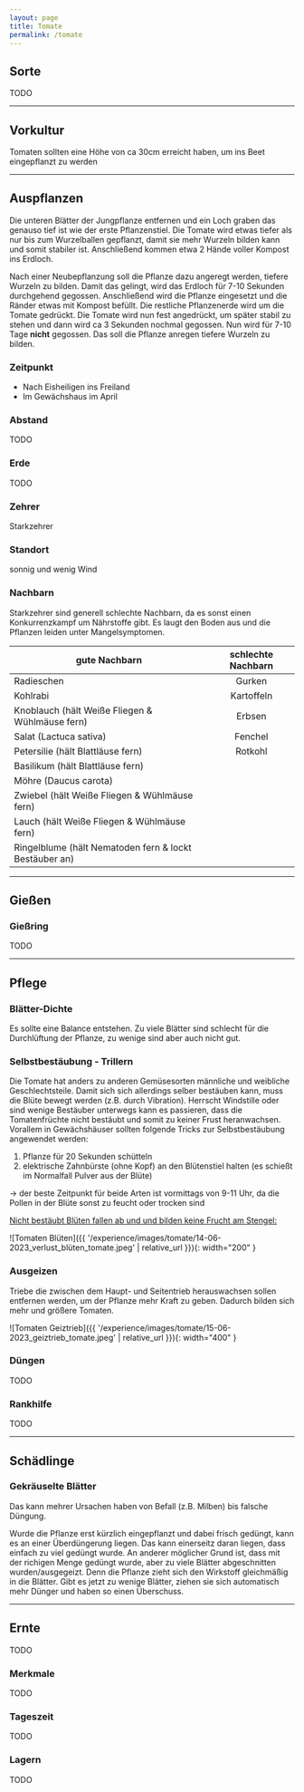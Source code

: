 ```yaml
---
layout: page
title: Tomate
permalink: /tomate
---
```


## __Sorte__
TODO

<hr>

## __Vorkultur__
Tomaten sollten eine Höhe von ca 30cm erreicht haben, um ins Beet eingepflanzt zu werden


<hr>

## __Auspflanzen__
Die unteren Blätter der Jungpflanze entfernen und ein Loch graben das genauso tief ist wie der erste Pflanzenstiel. Die Tomate wird etwas tiefer als nur bis zum Wurzelballen gepflanzt, damit sie mehr Wurzeln bilden kann und somit stabiler ist. Anschließend kommen etwa 2 Hände voller Kompost ins Erdloch. 

Nach einer Neubepflanzung soll die Pflanze dazu angeregt werden, tiefere Wurzeln zu bilden. Damit das gelingt, wird das Erdloch für 7-10 Sekunden durchgehend gegossen. Anschließend wird die Pflanze eingesetzt und die Ränder etwas mit Kompost befüllt. Die restliche Pflanzenerde wird um die Tomate gedrückt. Die Tomate wird nun fest angedrückt, um später stabil zu stehen und dann wird ca 3 Sekunden nochmal gegossen. Nun wird für 7-10 Tage __nicht__ gegossen. Das soll die Pflanze anregen tiefere Wurzeln zu bilden.

### Zeitpunkt
- Nach Eisheiligen ins Freiland
- Im Gewächshaus im April


### Abstand
TODO

### Erde
TODO

### Zehrer 
Starkzehrer

### Standort
sonnig und wenig Wind

### Nachbarn
Starkzehrer sind generell schlechte Nachbarn, da es sonst einen Konkurrenzkampf um Nährstoffe gibt. Es laugt den Boden aus und die Pflanzen leiden unter Mangelsymptomen.

| gute Nachbarn                                          | schlechte Nachbarn | 
| ------------------------------------------------------ |:------------------:| 
| Radieschen                                             | Gurken             |
| Kohlrabi                                               | Kartoffeln         |
| Knoblauch (hält Weiße Fliegen & Wühlmäuse fern)        | Erbsen             |
| Salat (Lactuca sativa)                                 | Fenchel            |
| Petersilie (hält Blattläuse fern)                      | Rotkohl            |
| Basilikum (hält Blattläuse fern)                       |                    |
| Möhre (Daucus carota)                                  |                    |
| Zwiebel (hält Weiße Fliegen & Wühlmäuse fern)          |                    |
| Lauch (hält Weiße Fliegen & Wühlmäuse fern)            |                    |
| Ringelblume (hält Nematoden fern & lockt Bestäuber an) |                    |



<hr>

## __Gießen__

### Gießring
TODO

<hr>

## __Pflege__

### Blätter-Dichte
Es sollte eine Balance entstehen. Zu viele Blätter sind schlecht für die Durchlüftung der Pflanze, zu wenige sind aber auch nicht gut. 

### Selbstbestäubung - Trillern
 
Die Tomate hat anders zu anderen Gemüsesorten männliche und weibliche Geschlechtsteile. Damit sich sich allerdings selber bestäuben kann, muss die Blüte bewegt werden (z.B. durch Vibration).
Herrscht Windstille oder sind wenige Bestäuber unterwegs kann es passieren, dass die Tomatenfrüchte nicht bestäubt und somit zu keiner Frust heranwachsen. Vorallem in Gewächshäuser sollten folgende Tricks zur Selbstbestäubung angewendet werden:

1. Pflanze für 20 Sekunden schütteln 
2. elektrische Zahnbürste (ohne Kopf) an den Blütenstiel halten (es schießt im Normalfall Pulver aus der Blüte)

-> der beste Zeitpunkt für beide Arten ist vormittags von 9-11 Uhr, da die Pollen in der Blüte sonst zu feucht oder trocken sind

<u>Nicht bestäubt Blüten fallen ab und und bilden keine Frucht am Stengel:</u>

![Tomaten Blüten]({{ '/experience/images/tomate/14-06-2023_verlust_blüten_tomate.jpeg' | relative_url }}){: width="200" }


### Ausgeizen
Triebe die zwischen dem Haupt- und Seitentrieb herauswachsen sollen entfernen werden, um der Pflanze mehr Kraft zu geben. Dadurch bilden sich mehr und größere Tomaten.

![Tomaten Geiztrieb]({{ '/experience/images/tomate/15-06-2023_geiztrieb_tomate.jpeg' | relative_url }}){: width="400" }



### Düngen
TODO

### Rankhilfe
TODO

<hr>

## Schädlinge

### Gekräuselte Blätter
Das kann mehrer Ursachen haben von Befall (z.B. Milben) bis falsche Düngung.

Wurde die Pflanze erst kürzlich eingepflanzt und dabei frisch gedüngt, kann es an einer Überdüngerung liegen. Das kann einerseitz daran liegen, dass einfach zu viel gedüngt wurde. An anderer möglicher Grund ist, dass mit der richigen Menge gedüngt wurde, aber zu viele Blätter abgeschnitten wurden/ausgegeizt. Denn die Pflanze zieht sich den Wirkstoff gleichmäßig in die Blätter. Gibt es jetzt zu wenige Blätter, ziehen sie sich automatisch mehr Dünger und haben so einen Überschuss.


<hr>

## __Ernte__
TODO

### Merkmale
TODO

### Tageszeit
TODO

### Lagern
TODO









